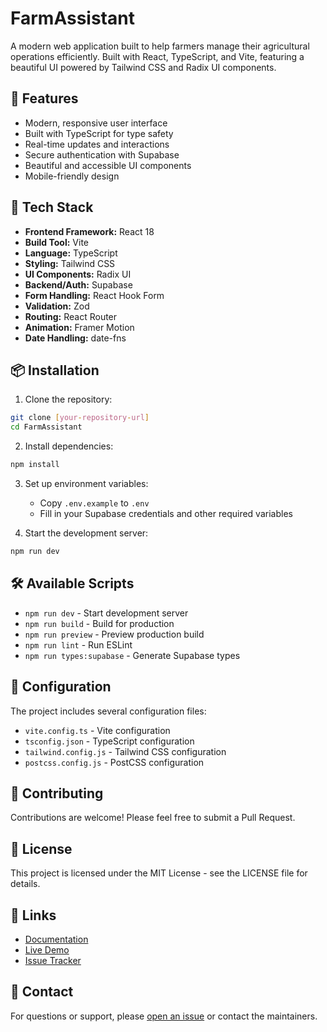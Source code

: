 # FarmAssistant

A modern web application built to help farmers manage their agricultural operations efficiently. Built with React, TypeScript, and Vite, featuring a beautiful UI powered by Tailwind CSS and Radix UI components.

## 🌟 Features

- Modern, responsive user interface
- Built with TypeScript for type safety
- Real-time updates and interactions
- Secure authentication with Supabase
- Beautiful and accessible UI components
- Mobile-friendly design

## 🚀 Tech Stack

- **Frontend Framework:** React 18
- **Build Tool:** Vite
- **Language:** TypeScript
- **Styling:** Tailwind CSS
- **UI Components:** Radix UI
- **Backend/Auth:** Supabase
- **Form Handling:** React Hook Form
- **Validation:** Zod
- **Routing:** React Router
- **Animation:** Framer Motion
- **Date Handling:** date-fns

## 📦 Installation

1. Clone the repository:
```bash
git clone [your-repository-url]
cd FarmAssistant
```

2. Install dependencies:
```bash
npm install
```

3. Set up environment variables:
   - Copy `.env.example` to `.env`
   - Fill in your Supabase credentials and other required variables

4. Start the development server:
```bash
npm run dev
```

## 🛠️ Available Scripts

- `npm run dev` - Start development server
- `npm run build` - Build for production
- `npm run preview` - Preview production build
- `npm run lint` - Run ESLint
- `npm run types:supabase` - Generate Supabase types

## 🔧 Configuration

The project includes several configuration files:
- `vite.config.ts` - Vite configuration
- `tsconfig.json` - TypeScript configuration
- `tailwind.config.js` - Tailwind CSS configuration
- `postcss.config.js` - PostCSS configuration

## 🤝 Contributing

Contributions are welcome! Please feel free to submit a Pull Request.

## 📝 License

This project is licensed under the MIT License - see the LICENSE file for details.

## 🔗 Links

- [Documentation](#)
- [Live Demo](#)
- [Issue Tracker](#)

## 📧 Contact

For questions or support, please [open an issue](#) or contact the maintainers.
